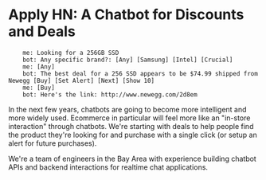 # Apply HN: A Chatbot for Discounts and Deals

<p><pre><code>    me: Looking for a 256GB SSD
    bot: Any specific brand?: [Any] [Samsung] [Intel] [Crucial]
    me: [Any]
    bot: The best deal for a 256 SSD appears to be $74.99 shipped from Newegg [Buy] [Set Alert] [Next] [Show 10]
    me: [Buy]
    bot: Here&#x27;s the link: http:&#x2F;&#x2F;www.newegg.com&#x2F;2d8em
</code></pre>
In the next few years, chatbots are going to become more intelligent and more widely used. Ecommerce in particular will feel more like an &quot;in-store interaction&quot; through chatbots. We&#x27;re starting with deals to help people find the product they&#x27;re looking for and purchase with a single click (or setup an alert for future purchases).<p>We&#x27;re a team of engineers in the Bay Area with experience building chatbot APIs and backend interactions for realtime chat applications.

